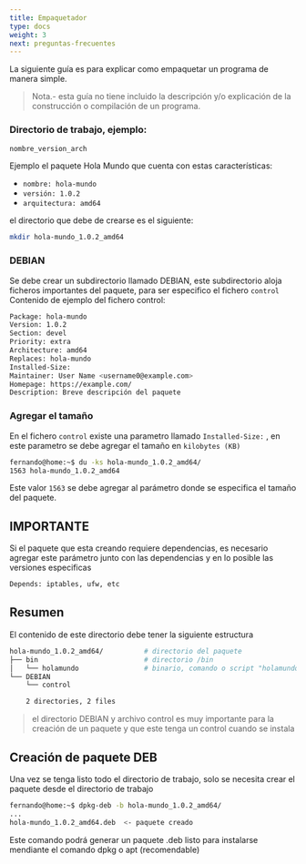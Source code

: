 ```yaml
---
title: Empaquetador
type: docs
weight: 3
next: preguntas-frecuentes
---
```


La siguiente guía es para explicar como empaquetar un programa de manera simple.
> Nota.- esta guía no tiene incluido la descripción y/o explicación de la construcción o compilación de un programa.

### Directorio de trabajo, ejemplo: 

```bash {filename="ejemplo"}
nombre_version_arch
```

Ejemplo el paquete Hola Mundo que cuenta con estas características:
- `nombre: hola-mundo`
- `versión: 1.0.2`
- `arquitectura: amd64`

el directorio que debe de crearse es el siguiente:  

```bash {filename="comando"}
mkdir hola-mundo_1.0.2_amd64
```


### DEBIAN

Se debe crear un subdirectorio llamado DEBIAN, este subdirectorio aloja ficheros importantes del paquete, para ser especifico el fichero `control`  
Contenido de ejemplo del fichero control:

```bash {filename="control"}
Package: hola-mundo
Version: 1.0.2
Section: devel
Priority: extra
Architecture: amd64
Replaces: hola-mundo
Installed-Size: 
Maintainer: User Name <username0@example.com>
Homepage: https://example.com/
Description: Breve descripción del paquete
```

### Agregar el tamaño 
En el fichero `control` existe una parametro llamado `Installed-Size:` , en este parametro se debe agregar el tamaño en `kilobytes (KB)`  

```bash {filename="comando"}
fernando@home:~$ du -ks hola-mundo_1.0.2_amd64/
1563 hola-mundo_1.0.2_amd64

```

Este valor `1563` se debe agregar al parámetro donde se especifica el tamaño del paquete.

## IMPORTANTE

Si el paquete que esta creando requiere dependencias, es necesario agregar este parámetro junto con las dependencias y en lo posible las versiones especificas

```bash {filename="texto"}
Depends: iptables, ufw, etc
```

## Resumen

El contenido de este directorio debe tener la siguiente estructura

```bash {filename="ejemplo"}
hola-mundo_1.0.2_amd64/          # directorio del paquete
├── bin                          # directorio /bin
│   └── holamundo                # binario, comando o script "holamundo"
└── DEBIAN                       
    └── control

    2 directories, 2 files
```

> el directorio DEBIAN y archivo control es muy importante para la creación de un paquete y que este tenga un control cuando se instala

## Creación de paquete DEB

Una vez se tenga listo todo el directorio de trabajo, solo se necesita crear el paquete desde el directorio de trabajo

```bash {filename="comando"}
fernando@home:~$ dpkg-deb -b hola-mundo_1.0.2_amd64/
...
hola-mundo_1.0.2_amd64.deb  <- paquete creado
```

Este comando podrá generar un paquete .deb listo para instalarse mendiante el comando dpkg o apt (recomendable)
